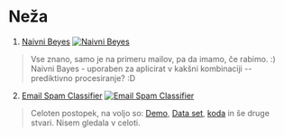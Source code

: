 # Neža #
1. [Naivni Beyes](https://www.youtube.com/watch?v=O2L2Uv9pdDA)
[![Naivni Beyes](https://miro.medium.com/max/600/1*aFhOj7TdBIZir4keHMgHOw.png)](https://www.youtube.com/watch?v=O2L2Uv9pdDA)

> Vse znano, samo je na primeru mailov, pa da imamo, če rabimo. :)
> Naivni Bayes - uporaben za aplicirat v kakšni kombinaciji -- prediktivno procesiranje? :D

2. [Email Spam Classifier](https://www.youtube.com/watch?v=YncZ0WwxyzU)
[![Email Spam Classifier](https://blog.verisign.com/wp-content/uploads/VRSN_CompanyBrandedEmail_BlogImage8_201712-670x446.png)](https://www.youtube.com/watch?v=YncZ0WwxyzU)

> Celoten postopek, na voljo so: [Demo](https://esc-campusx.herokuapp.com/), [Data set](https://www.kaggle.com/uciml/sms-spam-collection-dataset), [koda](https://github.com/campusx-official/sms-spam-classifier)
in še druge stvari. Nisem gledala v celoti.
